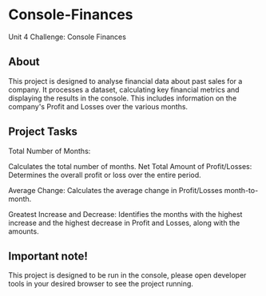 # Console-Finances
Unit 4 Challenge: Console Finances

## About
This project is designed to analyse financial data about past sales for a company. It processes a dataset, calculating key financial metrics and displaying the results in the console. This includes information on the company's Profit and Losses over the various months.

## Project Tasks
Total Number of Months:

Calculates the total number of months.
Net Total Amount of Profit/Losses:
Determines the overall profit or loss over the entire period.

Average Change: Calculates the average change in Profit/Losses month-to-month.

Greatest Increase and Decrease: Identifies the months with the highest increase and the highest decrease in Profit and Losses, along with the amounts.


## Important note!
This project is designed to be run in the console, please open developer tools in your desired browser to see the project running.